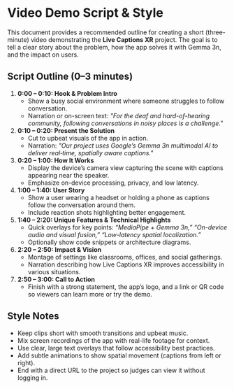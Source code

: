 # Video Demo Script & Style

This document provides a recommended outline for creating a short (three-minute) video demonstrating the **Live Captions XR** project. The goal is to tell a clear story about the problem, how the app solves it with Gemma 3n, and the impact on users.

## Script Outline (0–3 minutes)

1. **0:00 – 0:10: Hook & Problem Intro**
   - Show a busy social environment where someone struggles to follow conversation.
   - Narration or on-screen text: *"For the deaf and hard-of-hearing community, following conversations in noisy places is a challenge."*
2. **0:10 – 0:20: Present the Solution**
   - Cut to upbeat visuals of the app in action.
   - Narration: *"Our project uses Google’s Gemma 3n multimodal AI to deliver real‑time, spatially aware captions."*
3. **0:20 – 1:00: How It Works**
   - Display the device’s camera view capturing the scene with captions appearing near the speaker.
   - Emphasize on-device processing, privacy, and low latency.
4. **1:00 – 1:40: User Story**
   - Show a user wearing a headset or holding a phone as captions follow the conversation around them.
   - Include reaction shots highlighting better engagement.
5. **1:40 – 2:20: Unique Features & Technical Highlights**
   - Quick overlays for key points: *“MediaPipe + Gemma 3n,” “On-device audio and visual fusion,” “Low-latency spatial localization.”*
   - Optionally show code snippets or architecture diagrams.
6. **2:20 – 2:50: Impact & Vision**
   - Montage of settings like classrooms, offices, and social gatherings.
   - Narration describing how Live Captions XR improves accessibility in various situations.
7. **2:50 – 3:00: Call to Action**
   - Finish with a strong statement, the app’s logo, and a link or QR code so viewers can learn more or try the demo.

## Style Notes

- Keep clips short with smooth transitions and upbeat music.
- Mix screen recordings of the app with real-life footage for context.
- Use clear, large text overlays that follow accessibility best practices.
- Add subtle animations to show spatial movement (captions from left or right).
- End with a direct URL to the project so judges can view it without logging in.

